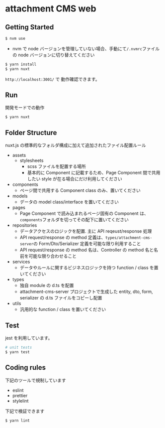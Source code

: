 # attachment CMS web

## Getting Started

```bash
$ nvm use
```

- nvm で node バージョンを管理していない場合、手動にて`/.nvmrc`ファイルの node バージョンに切り替えてください

```bash
$ yarn install
$ yarn nuxt
```

`http://localhost:3001/` で 動作確認できます。

## Run

開発モードでの動作

```bash
$ yarn nuxt
```

## Folder Structure

nuxt.js の標準的なフォルダ構成に加えて追加されたファイル配置ルール

- assets
  - stylesheets
    - scss ファイルを配置する場所
    - 基本的に Component に記載するため、Page Component 間で共用したい style が在る場合にだけ利用してください
- components
  - ページ間で共用する Component class のみ、置いてください
- models
  - データの model class/interface を置いてください
- pages
  - Page Component で読み込まれるページ固有の Component は、`components`フォルダを切ってその配下に置いてください
- repositories
  - データアクセスのロジックを配置. 主に API reqeust/response 処理
  - API request/response の method 定義は、`types/attachment-cms-server`の Form/Dto/Serializer 定義を可能な限り利用すること
  - API request/response の method 名は、Controller の method 名と名前を可能な限り合わせること
- services
  - データやルールに関するビジネスロジックを持つ function / class を置いてください
- types
  - 独自 module の d.ts を配置
  - attachment-cms-server プロジェクトで生成した entity, dto, form, serializer の d.ts ファイルをコピーし配置
- utils
  - 汎用的な function / class を置いてください

## Test

jest を利用しています。

```bash
# unit tests
$ yarn test
```

## Coding rules

下記のツールで規制しています

- eslint
- prettier
- stylelint

下記で検証できます

```
$ yarn lint
```
